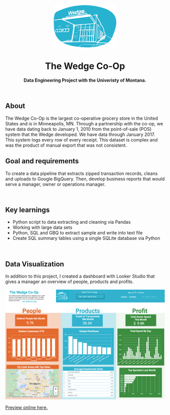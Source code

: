 <div align="center"><img src="img/wedge_logo.png"></div>
<h1 align="center">The Wedge Co-Op</h1>
<p align="center"><strong>Data Engineering Project with the Univeristy of Montana. </strong>
<br></p>

<br/>
<h2>About</h2>
The Wedge Co-Op is the largest co-operative grocery store in the United States and is in Minneapolis, MN. Through a partnership with the co-op, we have data dating back to January 1, 2010 from the point-of-sale (POS) system that the Wedge developed. We have data through January 2017. This system logs every row of every receipt. This dataset is complex and was the product of manual export that was not consistent.  
</br>
<h2>Goal and requirements</h2>

To create a data pipeline that extracts zipped transaction records, cleans and uploads to Google BigQuery. Then, develop business reports that would serve a manager, owner or operations manager. 

</br>

<h2>Key learnings</h2>

- Python script to data extracting and cleaning via Pandas 
- Working with large data sets 
- Python, SQL and GBQ to extract sample and write into text file
- Create SQL summary tables using a single SQLite database via Python 

</br>

<h2>Data Visualization</h2>
In addition to this project, I created a dashboard with Looker Studio that gives a manager an overview of people, products and profits.
</br> 
</br> 
<img src="img/dashboard.png">

[Preview online here.](https://datastudio.google.com/u/0/reporting/1fe42f02-bf4d-4d90-b3ed-799c1d0e0a68/page/QzYj) 

